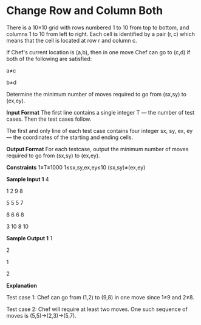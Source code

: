 # Change Row and Column Both

There is a 10×10 grid with rows numbered 1 to 10 from top to bottom, and columns 1 to 10 from left to right. Each cell is identified by a pair (r, c) which means that the cell is located at row r and column c.

If Chef's current location is (a,b), then in one move Chef can go to (c,d) if both of the following are satisfied:

a≠c

b≠d

Determine the minimum number of moves required to go from (sx,sy) to (ex,ey).

**Input Format**
The first line contains a single integer T — the number of test cases. Then the test cases follow.

The first and only line of each test case contains four integer sx, sy, ex, ey — the coordinates of the starting and ending cells.

**Output Format**
For each testcase, output the minimum number of moves required to go from (sx,sy) to (ex,ey).

**Constraints**
1≤T≤1000
1≤sx,sy,ex,ey≤10
(sx,sy)≠(ex,ey)

**Sample Input 1**
4

1 2 9 8

5 5 5 7

8 6 6 8

3 10 8 10

**Sample Output 1** 
1

2

1

2

**Explanation**

Test case 1: Chef can go from (1,2) to (9,8) in one move since 1≠9 and 2≠8.

Test case 2: Chef will require at least two moves. One such sequence of moves is (5,5)→(2,3)→(5,7).